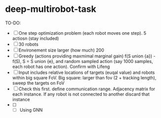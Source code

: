 # deep-multirobot-task

TO-DO:
- [ ] One step optimization problem (each robot moves one step). 5 actiosn (stay included)
- [ ] 30 robots
- [ ] Environement size larger (how much) 200
- [ ] Greedy (actions providing maxmimal marginal gain) f(S union {a}) - f(S), S = S union {e}, and random sampled action (say 1000 samples, each robot has one action). Confirm with Lifeng 
- [ ] Input includes relative locations of targets (euqal value) and robots within big square FoV. Big square: larger than fov (2 + tracking length), sweep the targets on FoV
- [ ] Check this first. define communication range. Adjacency matrix for each instance. If any robot is not connected to another discard that instance
- [ ] - [ ] Using GNN
